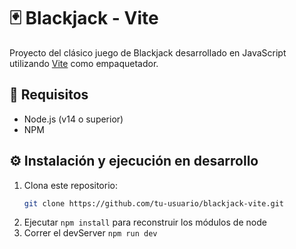 
# 🃏 Blackjack - Vite

Proyecto del clásico juego de Blackjack desarrollado en JavaScript utilizando [Vite](https://vitejs.dev/) como empaquetador.

## 🚀 Requisitos

- Node.js (v14 o superior)
- NPM

## ⚙️ Instalación y ejecución en desarrollo

1. Clona este repositorio:
   ```bash
   git clone https://github.com/tu-usuario/blackjack-vite.git
2. Ejecutar ```npm install``` para reconstruir los módulos de node
3. Correr el devServer  ``` npm run dev ```



